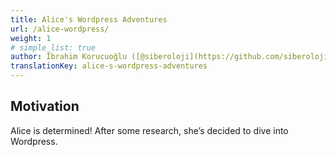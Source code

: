 ```yaml
---
title: Alice's Wordpress Adventures
url: /alice-wordpress/
weight: 1
# simple_list: true
author: İbrahim Korucuoğlu ([@siberoloji](https://github.com/siberoloji))
translationKey: alice-s-wordpress-adventures
---
```


## Motivation

Alice is determined! After some research, she’s decided to dive into Wordpress.
